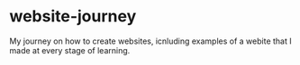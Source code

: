 # website-journey
My journey on how to create websites, icnluding examples of a webite that I made at every stage of learning.
